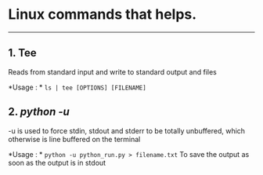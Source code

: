 # Linux commands that helps.
---
## 1. Tee
Reads from standard input and write to standard output and files

*Usage : *
``` ls | tee [OPTIONS] [FILENAME] ```

## 2. *python -u*
-u is used to force stdin, stdout and stderr to be totally unbuffered, which otherwise is line buffered on the terminal

*Usage : *
``` python -u python_run.py > filename.txt ```
To save the output as soon as the output is in stdout
